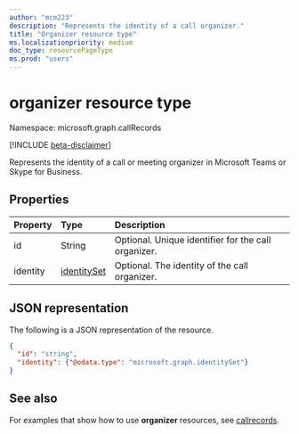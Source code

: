 ```yaml
---
author: "mcm223"
description: "Represents the identity of a call organizer."
title: "Organizer resource type"
ms.localizationpriority: medium
doc_type: resourcePageType
ms.prod: "users"
---
```

# organizer resource type

Namespace: microsoft.graph.callRecords

[!INCLUDE [beta-disclaimer](../../includes/beta-disclaimer.md)]

Represents the identity of a call or meeting organizer in Microsoft Teams or Skype for Business.

## Properties

| Property    | Type                       | Description                                             |
|:---------|:------------------------------|:--------------------------------------------------------|
| id       | String                        | Optional. Unique identifier for the call organizer.     |
| identity | [identitySet](identityset.md) | Optional. The identity of the call organizer.           |


## JSON representation

The following is a JSON representation of the resource.

<!-- {
  "blockType": "resource",
  "@odata.type": "microsoft.graph.callRecords.organizer",
  "optionalProperties": [
    "id",
    "identity"
  ],
  "openType": true
} -->
```json
{
  "id": "string",
  "identity": {"@odata.type": "microsoft.graph.identitySet"}
}
```

## See also

For examples that show how to use **organizer** resources, see [callrecords](callrecords-callrecord.md).